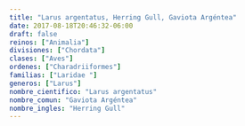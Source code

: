 ```yaml
---
title: "Larus argentatus, Herring Gull, Gaviota Argéntea"
date: 2017-08-18T20:46:32-06:00
draft: false
reinos: ["Animalia"]
divisiones: ["Chordata"]
clases: ["Aves"]
ordenes: ["Charadriiformes"]
familias: ["Laridae "]
generos: ["Larus"]
nombre_cientifico: "Larus argentatus"
nombre_comun: "Gaviota Argéntea"
nombre_ingles: "Herring Gull"
---
```

